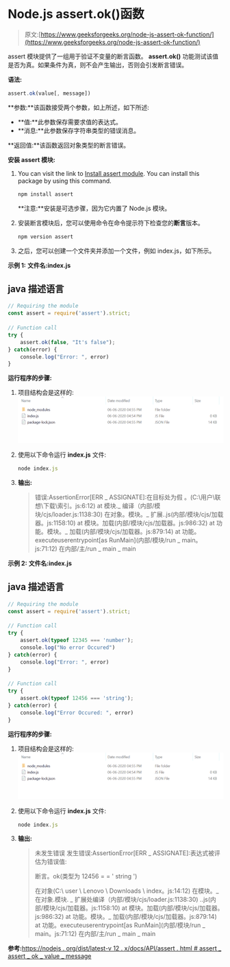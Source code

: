 # Node.js assert.ok()函数

> 原文:[https://www.geeksforgeeks.org/node-js-assert-ok-function/](https://www.geeksforgeeks.org/node-js-assert-ok-function/)

assert 模块提供了一组用于验证不变量的断言函数。 **assert.ok()** 功能测试该值是否为真。如果条件为真，则不会产生输出，否则会引发断言错误。

**语法:**

```js
assert.ok(value[, message])
```

**参数:**该函数接受两个参数，如上所述，如下所述:

*   **值:**此参数保存需要求值的表达式。
*   **消息:**此参数保存字符串类型的错误消息。

**返回值:**该函数返回对象类型的断言错误。

**安装 assert 模块:**

1.  You can visit the link to [Install assert module](https://www.npmjs.com/package/assert). You can install this package by using this command. 

    ```js
    npm install assert
    ```

    **注意:**安装是可选步骤，因为它内置了 Node.js 模块。

2.  安装断言模块后，您可以使用命令在命令提示符下检查您的**断言**版本。

    ```js
    npm version assert
    ```

3.  之后，您可以创建一个文件夹并添加一个文件，例如 index.js，如下所示。

**示例 1:** **文件名:index.js**

## java 描述语言

```js
// Requiring the module
const assert = require('assert').strict;

// Function call
try {
    assert.ok(false, "It's false");
} catch(error) {
    console.log("Error: ", error)
}
```

**运行程序的步骤:**

1.  项目结构会是这样的:
    ![](img/3209d9b4369c180282a34be8070d7d6e.png)
2.  使用以下命令运行 **index.js** 文件:

    ```js
    node index.js
    ```

3.  **输出:**

    > 错误:AssertionError[ERR _ ASSIGNATE]:在目标处为假
    > 。(C:\用户\联想\下载\索引。js:6:12)
    > at 模块._ 编译（内部/模块/cjs/loader.js:1138:30)
    > 在对象。模块。_ 扩展..js(内部/模块/cjs/加载器。js:1158:10)
    > at 模块。加载(内部/模块/cjs/加载器。js:986:32)
    > at 功能。模块。_ 加载(内部/模块/cjs/加载器。js:879:14)
    > at 功能。executeuserentrypoint[as RunMain](内部/模块/run _ main。js:71:12)
    > 在内部/主/run _ main _ main

**示例 2:** **文件名:index.js**

## java 描述语言

```js
// Requiring the module
const assert = require('assert').strict;

// Function call
try {
    assert.ok(typeof 12345 === 'number');
    console.log("No error Occured")
} catch(error) {
    console.log("Error: ", error)
}

// Function call
try {
    assert.ok(typeof 12456 === 'string');
} catch(error) {
    console.log("Error Occured: ", error)
}
```

**运行程序的步骤:**

1.  项目结构会是这样的:![](img/3209d9b4369c180282a34be8070d7d6e.png)
2.  使用以下命令运行 **index.js** 文件:

    ```js
    node index.js
    ```

3.  **输出:**

    > 未发生错误
    > 发生错误:AssertionError[ERR _ ASSIGNATE]:表达式被评估为错误值:
    > 
    > 断言。ok(类型为 12456 = = ' string ')
    > 
    > 在对象(C:\ user \ Lenovo \ Downloads \ index。js:14:12)
    > 在模块。_ 在对象.模块. _ 扩展处编译（内部/模块/cjs/loader.js:1138:30)
    > ..js(内部/模块/cjs/加载器。js:1158:10)
    > at 模块。加载(内部/模块/cjs/加载器。js:986:32)
    > at 功能。模块。_ 加载(内部/模块/cjs/加载器。js:879:14)
    > at 功能。executeuserentrypoint[as RunMain](内部/模块/run _ main。js:71:12)
    > 在内部/主/run _ main _ main

**参考:**[https://nodejs . org/dist/latest-v 12 . x/docs/API/assert . html # assert _ assert _ ok _ value _ message](https://nodejs.org/dist/latest-v12.x/docs/api/assert.html#assert_assert_ok_value_message)